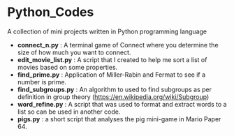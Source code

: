 # Python_Codes

A collection of mini projects written in Python programming language

 - **connect_n.py** : A terminal game of Connect where you determine the size of how much you want to connect.
 - **edit_movie_list.py** :  A script that I created to help me sort a list of movies based on some properties.
 - **find_prime.py** : Application of Miller-Rabin and Fermat to see if a number is prime.
 - **find_subgroups.py** : An algorithm to used to find subgroups as per definition in group theory (https://en.wikipedia.org/wiki/Subgroup)
 - **word_refine.py** : A script that was used to format and extract words to a list so can be used in another code.
 - **pigs.py** : a short script that analyses the pig mini-game in Mario Paper 64.

